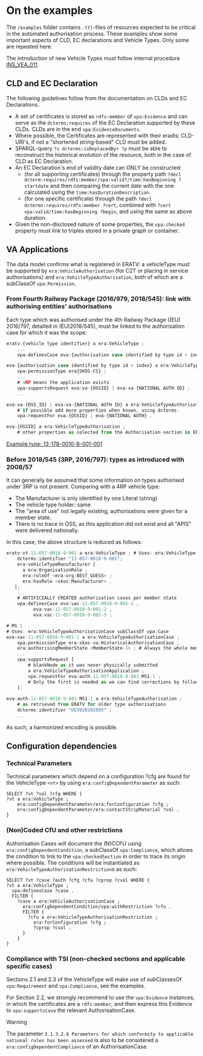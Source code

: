 # On the examples

The `/examples` folder contains `.ttl`-files of resources expected to be critical in the automated authorisation process. These examples show some important aspects of CLD, EC declarations and Vehicle Types. Only some are repeated here.

The introduction of new Vehicle Types must follow internal procedure [INS_VEA_011](../INS_VEA_011%20Registration%20in%20ERATV.pdf).

## CLD and EC Declaration

The following guidelines follow from the documentation on CLDs and EC Declarations.

- A set of certificates is stored as `rdfs:member` of `vpa:Evidence` and can serve as the `dcterms:requires` of the EC Declaration supported by these CLDs. CLDs are in the end `vpa:EvidenceDocuments`.
- Where possible, the Certificates are represented with their eradis: CLD-URI's, if not a "shortened string-based" CLD must be added.
- SPARQL-query `?s dcterms:isReplacedBy+ ?p` must be able to reconstruct the historical evolution of the resource, both in the case of CLD as EC Declaration.
- An EC Declaration's end of validity date can ONLY be constructed:
  - (for all supporting certificates) through the property path `?decl dcterm:requires/rdfs:member/vpa:valid?/time:hasBeginning ?startdate` and then comparing the current date with the one calculated using the `time:hasDurationDescription`.
  - (for one specific certificate) through the path `?decl dcterms:requires/rdfs:member ?cert`, combined with `?cert vpa:valid/time:hasBeginning ?begin`, and using the same as above duration.
- Given the non-disclosed nature of some properties, the `vpa:checked` property must link to triples stored in a private graph or container.

## VA Applications

The data model confirms what is registered in ERATV: a vehicleType must be supported by  `era:VehicleAuthorisation` (for C2T or placing in service authorisations) and `era:VehicleTypeAuthorisation`, both of which are a subClassOf `vpa:Permission`. 

### From Fourth Railway Package (2016/979, 2018/545): link with authorising entities' authorisations

Each type which was authorised under the 4th Railway Package ((EU) 2016/797, detailed in (EU)2018/545), must be linked to the authorisation case for which it was the scope:

```js
eratv:{vehicle type identifier} a era:VehicleType ;
    ...
    vpa:definesCase eva:{authorisation case identified by type id + index} , ... ;

eva:{authorisation case identified by type id + index} a era:VehicleTypeAuthorisationCase ;
    vpa:permissionType era{SKOS-CS} ;
    ...
    # 4RP means the application exists
    vpa:supportsRequest eva:va-{OSSID} | eva:va-{NATIONAL AUTH ID} ; 
    ...

eva:va-{OSS_ID} | eva:va-{NATIONAL AUTH ID} a era:VehicleTypeAuthorisationApplication ; 
    # if possible add more properties when known, using dcterms.
    vpa:requestFor eva:{OSSID} | eva:{NATIONAL AUTH} .

eva:{OSSID} a era:VehicleTypeAuthorisation ;
    # other properties as colected from the Authorisation-section in ERATV
```

[Example type: 13-178-0010-8-001-001](https://eratv.era.europa.eu/Eratv/Home/View/13-178-0010-8-001-001)

### Before 2018/545 (3RP, 2016/797): types as introduced with 2008/57

It can generally be assumed that some information on types authorised under 3RP is not present. Comparing with a 4RP vehicle type:

- The Manufacturer is only identified by one Literal (string)
- The vehicle type holder: same
- The "area of use" not legally existing, authorisations were given for a member state.
- There is no trace in OSS, as this application did not exist and all "APIS" were delivered nationally.

In this case, the above structure is reduced as follows:

```js
eratv:vt-11-057-0018-9-001 a era:VehicleType ; # Uses: era:VehicleType subClassOf vpa:Scope
    dcterms:identifier "11-057-0018-9-001";
    era:vehicleTypeManufacturer [
      a era:OrganisationRole ;
      era:roleOf <era-org:BEST_GUESS> ;
      era:hasRole <skos:Manufacturer> .
   ];
    ...
    # ARTIFICIALLY CREATED authorisation cases per member state
    vpa:definesCase eva:vac-11-057-0018-9-001-1 ,
          eva:vac-11-057-0018-9-001-2 ,
          eva:vac-11-057-0018-9-001-3 ;

# MS 1
# Uses: era:VehicleTypeAuthorisationCase subClassOf vpa:Case
eva:vac-11-057-0018-9-001-1 a era:VehicleTypeAuthorisationCase ;                 
    vpa:permissionType era-skos-va:HistoricalAuthorisationCase ;  
    era:authorisingMemberState <MemberState-1> ; # Always the whole memberstate, AoU not used
    ...
    vpa:supportsRequest [
        # blankNode as it was never physically submitted
        a era:VehicleTypeAuthorisationApplication ; 
        vpa:requestFor eva:auth-11-057-0018-9-001-MS1-1 ; 
        # Only the first is needed as we can find corrections by following dcterms:isReplacedBy*
    ]. 
    
eva:auth-11-057-0018-9-001-MS1-1 a era:VehicleTypeAuthorisation ;
    # as retrieved from ERATV for older type authorisations
    dcterms:identifier "DE5920201005" ; 
    ...
```

As such, a harmonized encoding is possible.

## Configuration dependencies

### Technical Parameters

Technical parameters which depend on a configuration ?cfg are found for the VehicleType `<vt>` by using `era:configDependentParameter` as such:

```
SELECT ?vt ?val ?cfg WHERE {
?vt a era:VehicleType ;
    era:configDependentParameter/era:forConfiguration ?cfg ;
    era:configDependentParameter/era:contactStripMaterial ?val .
}
```

### (Non)Coded CfU and other restrictions

Authorisation Cases will document the (N)CCFU using `era:configDependentCondition`, a subClassOf `vpa:Compliance`, which allows the condition to link to the `vpa:checkedSection` in order to trace its origin where possible. The conditions will be instantiated as `era:VehicleTypeAuthorisationRestriction`s as such:

```
SELECT ?vt ?case ?auth ?cfg ?cfu ?cprop ?cval WHERE {
?vt a era:VehicleType ;
  vpa:definesCase ?case .
  FILTER {
    ?case a era:VehicleAuthorisationCase ;
      era:configDependentCondition/vpa:withRestriction ?cfu .
      FILTER {
        ?cfu a era:VehicleTypeAuthorisationRestriction ;
          era:forConfiguration ?cfg ;
          ?cprop ?cval .
      }
    }
}
```

### Compliance with TSI (non-checked sections and applicable specific cases)

Sections 2.1 and 2.3 of the VehicleType will make use of subClassesOf `vpa:Requirement` and `vpa:Compliance`, see the examples. 

For Section 2.2, we strongly recommend to use the `vpa:Evidence` instances, in which the certificates are a `rdfs:member`, and then express this Evidence to `vpa:supportsCase` the relevant AuthorisationCase.

> [!WARNING]
> The parameter `3.1.3.2.6 Parameters for which conformity to applicable national rules has been assessed` is also to be considered a `era:configDependentCompliance` of an AuthorisationCase.
